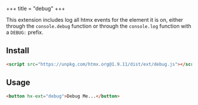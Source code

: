 +++
title = "debug"
+++

This extension includes log all htmx events for the element it is on, either through the `console.debug` function
or through the `console.log` function with a `DEBUG:` prefix.

## Install

```html
<script src="https://unpkg.com/htmx.org@1.9.11/dist/ext/debug.js"></script>
```

## Usage

```html
<button hx-ext="debug">Debug Me...</button>
```
